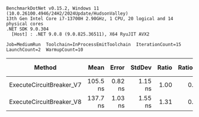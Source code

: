 ```

BenchmarkDotNet v0.15.2, Windows 11 (10.0.26100.4946/24H2/2024Update/HudsonValley)
13th Gen Intel Core i7-13700H 2.90GHz, 1 CPU, 20 logical and 14 physical cores
.NET SDK 9.0.304
  [Host] : .NET 9.0.8 (9.0.825.36511), X64 RyuJIT AVX2

Job=MediumRun  Toolchain=InProcessEmitToolchain  IterationCount=15  
LaunchCount=2  WarmupCount=10  

```
| Method                   | Mean     | Error   | StdDev  | Ratio | RatioSD | Gen0   | Allocated | Alloc Ratio |
|------------------------- |---------:|--------:|--------:|------:|--------:|-------:|----------:|------------:|
| ExecuteCircuitBreaker_V7 | 105.5 ns | 0.82 ns | 1.15 ns |  1.00 |    0.02 | 0.0370 |     464 B |        1.00 |
| ExecuteCircuitBreaker_V8 | 137.7 ns | 1.03 ns | 1.55 ns |  1.31 |    0.02 |      - |         - |        0.00 |
